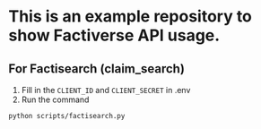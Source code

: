 # This is an example repository to show Factiverse API usage.

## For Factisearch (claim_search)
1. Fill in the `CLIENT_ID` and `CLIENT_SECRET` in .env
2. Run the command
```
python scripts/factisearch.py
```
